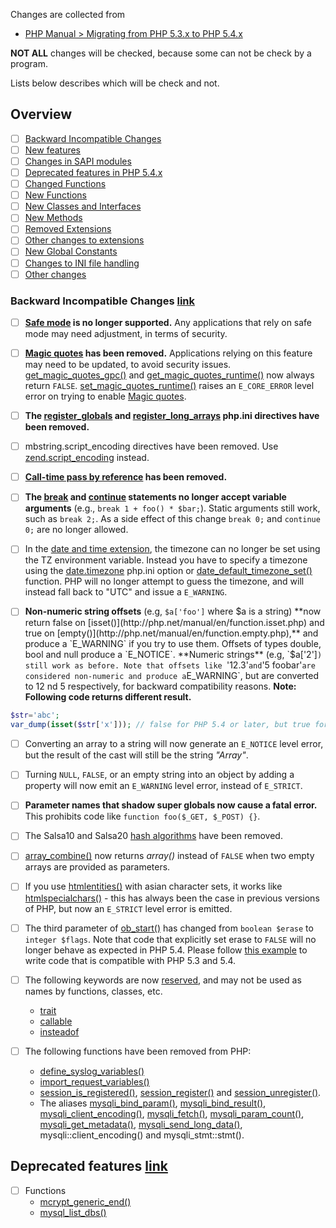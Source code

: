 Changes are collected from
- [PHP Manual > Migrating from PHP 5.3.x to PHP 5.4.x](http://php.net/manual/en/migration54.php)

**NOT ALL** changes will be checked, because some can not be check by a program.

Lists below describes which will be check and not.

## Overview
- [ ] [Backward Incompatible Changes](http://php.net/manual/en/migration54.incompatible.php)
- [ ] [New features](http://php.net/manual/en/migration54.new-features.php)
- [ ] [Changes in SAPI modules](http://php.net/manual/en/migration54.sapi.php)
- [ ] [Deprecated features in PHP 5.4.x](http://php.net/manual/en/migration54.deprecated.php)
- [ ] [Changed Functions](http://php.net/manual/en/migration54.parameters.php)
- [ ] [New Functions](http://php.net/manual/en/migration54.functions.php)
- [ ] [New Classes and Interfaces](http://php.net/manual/en/migration54.classes.php)
- [ ] [New Methods](http://php.net/manual/en/migration54.methods.php)
- [ ] [Removed Extensions](http://php.net/manual/en/migration54.removed-extensions.php)
- [ ] [Other changes to extensions](http://php.net/manual/en/migration54.extensions-other.php)
- [ ] [New Global Constants](http://php.net/manual/en/migration54.global-constants.php)
- [ ] [Changes to INI file handling](http://php.net/manual/en/migration54.ini.php)
- [ ] [Other changes](http://php.net/manual/en/migration54.other.php)

### Backward Incompatible Changes [link](http://php.net/manual/en/migration53.incompatible.php)
- [ ] **[Safe mode](http://php.net/manual/en/features.safe-mode.php) is no longer supported.**
Any applications that rely on safe mode may need adjustment, in terms of security.

- [ ] **[Magic quotes](http://php.net/manual/en/security.magicquotes.php) has been removed.**
Applications relying on this feature may need to be updated, to avoid security issues. [get_magic_quotes_gpc()](http://php.net/manual/en/function.get-magic-quotes-gpc.php) and [get_magic_quotes_runtime()](http://php.net/manual/en/function.get-magic-quotes-runtime.php) now always return `FALSE`. [set_magic_quotes_runtime()](http://php.net/manual/en/function.set-magic-quotes-runtime.php) raises an `E_CORE_ERROR` level error on trying to enable [Magic quotes](http://php.net/manual/en/security.magicquotes.php).

- [ ] **The [register_globals](http://php.net/manual/en/ini.core.php#ini.register-globals) and [register_long_arrays](http://php.net/manual/en/ini.core.php#ini.register-long-arrays) php.ini directives have been removed.**

- [ ] mbstring.script_encoding directives have been removed.
Use [zend.script_encoding](http://php.net/manual/en/ini.core.php#ini.zend.script-encoding) instead.

- [ ] **[Call-time pass by reference](http://php.net/manual/en/language.references.pass.php) has been removed.**

- [ ] **The [break](http://php.net/manual/en/control-structures.break.php) and [continue](http://php.net/manual/en/control-structures.continue.php) statements no longer accept variable arguments** (e.g., `break 1 + foo() * $bar;`).
Static arguments still work, such as `break 2;`. As a side effect of this change `break 0;` and `continue 0;` are no longer allowed.

- [ ] In the [date and time extension](http://php.net/manual/en/book.datetime.php), the timezone can no longer be set using the TZ environment variable.
Instead you have to specify a timezone using the [date.timezone](http://php.net/manual/en/datetime.configuration.php#ini.date.timezone) php.ini option or [date_default_timezone_set()](http://php.net/manual/en/function.date-default-timezone-set.php) function. PHP will no longer attempt to guess the timezone, and will instead fall back to "UTC" and issue a `E_WARNING`.

- [ ] **Non-numeric string offsets** (e.g, `$a['foo']` where $a is a string) **now return false on [isset()](http://php.net/manual/en/function.isset.php) and true on [empty()](http://php.net/manual/en/function.empty.php),** and produce a `E_WARNING` if you try to use them.
Offsets of types double, bool and null produce a `E_NOTICE`.
**Numeric strings** (e.g, `$a['2']`) still work as before. Note that offsets like `'12.3'` and `'5 foobar'` are considered non-numeric and produce a `E_WARNING`, but are converted to 12 nd 5 respectively, for backward compatibility reasons.
**Note: Following code returns different result.**
```php
$str='abc';
var_dump(isset($str['x'])); // false for PHP 5.4 or later, but true for 5.3 or less
```

- [ ] Converting an array to a string will now generate an `E_NOTICE` level error, but the result of the cast will still be the string *"Array"*.

- [ ] Turning `NULL`, `FALSE`, or an empty string into an object by adding a property will now emit an `E_WARNING` level error, instead of `E_STRICT`.

- [ ] **Parameter names that shadow super globals now cause a fatal error.**
This prohibits code like `function foo($_GET, $_POST) {}`.

- [ ] The Salsa10 and Salsa20 [hash algorithms](http://php.net/manual/en/book.hash.php) have been removed.

- [ ] [array_combine()](http://php.net/manual/en/function.array-combine.php) now returns *array()* instead of `FALSE` when two empty arrays are provided as parameters.

- [ ] If you use [htmlentities()](http://php.net/manual/en/function.htmlentities.php) with asian character sets, it works like [htmlspecialchars()](http://php.net/manual/en/function.htmlspecialchars.php) - this has always been the case in previous versions of PHP, but now an `E_STRICT` level error is emitted.

- [ ] The third parameter of [ob_start()](http://php.net/manual/en/function.ob-start.php) has changed from `boolean $erase` to `integer $flags`.
Note that code that explicitly set erase to `FALSE` will no longer behave as expected in PHP 5.4.
Please follow [this example](http://php.net/manual/en/function.ob-start.php#function.ob-start.flags-bc) to write code that is compatible with PHP 5.3 and 5.4.

- [ ] The following keywords are now [reserved](http://php.net/manual/en/reserved.php), and may not be used as names by functions, classes, etc.
    - [trait](http://php.net/manual/en/language.oop5.traits.php)
    - [callable](http://php.net/manual/en/language.types.callable.php)
    - [insteadof](http://php.net/manual/en/language.oop5.traits.php)

- [ ] The following functions have been removed from PHP:
    - [define_syslog_variables()](http://php.net/manual/en/function.define-syslog-variables.php)
    - [import_request_variables()](http://php.net/manual/en/function.import-request-variables.php)
    - [session_is_registered()](http://php.net/manual/en/function.session-is-registered.php), [session_register()](http://php.net/manual/en/function.session-register.php) and [session_unregister()](http://php.net/manual/en/function.session-unregister.php).
    - The aliases [mysqli_bind_param()](http://php.net/manual/en/function.mysqli-bind-param.php), [mysqli_bind_result()](http://php.net/manual/en/function.mysqli-bind-result.php), [mysqli_client_encoding()](http://php.net/manual/en/function.mysqli-client-encoding.php), [mysqli_fetch()](http://php.net/manual/en/function.mysqli-fetch.php), [mysqli_param_count()](http://php.net/manual/en/function.mysqli-param-count.php), [mysqli_get_metadata()](http://php.net/manual/en/function.mysqli-get-metadata.php), [mysqli_send_long_data()](http://php.net/manual/en/function.mysqli-send-long-data.php), mysqli::client_encoding() and mysqli_stmt::stmt().

## Deprecated features [link](http://php.net/manual/en/migration54.deprecated.php)

- [ ] Functions
    - [mcrypt_generic_end()](http://php.net/manual/en/)
    - [mysql_list_dbs()](http://php.net/manual/en/)
